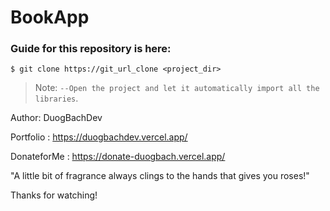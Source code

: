 # BookApp

### Guide for this repository is here:

```
$ git clone https://git_url_clone <project_dir>
```
> Note: `--Open the project and let it automatically import all the libraries`.

Author: DuogBachDev

Portfolio : https://duogbachdev.vercel.app/

DonateforMe : https://donate-duogbach.vercel.app/

"A little bit of fragrance always clings to the hands that gives you roses!"

Thanks for watching!

